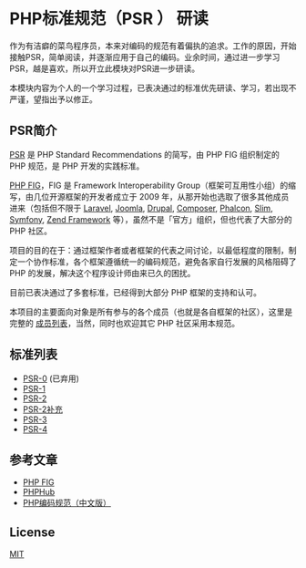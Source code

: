 # PHP标准规范（PSR ） 研读 

作为有洁癖的菜鸟程序员，本来对编码的规范有着偏执的追求。工作的原因，开始接触PSR，简单阅读，并逐渐应用于自己的编码。业余时间，通过进一步学习PSR，越是喜欢，所以开立此模块对PSR进一步研读。

本模块内容为个人的一个学习过程，已表决通过的标准优先研读、学习，若出现不严谨，望指出予以修正。

## PSR简介
[PSR](https://github.com/php-fig/fig-standards "PSR") 是 PHP Standard Recommendations 的简写，由 PHP FIG 组织制定的 PHP 规范，是 PHP 开发的实践标准。

[PHP FIG](https://github.com/php-fig "PHP FIG")，FIG 是 Framework Interoperability Group（框架可互用性小组）的缩写，由几位开源框架的开发者成立于 2009 年，从那开始也选取了很多其他成员进来（包括但不限于 [Laravel](http://laravel.com/ "Laravel"), [Joomla](https://www.joomla.org/ "Joomla"), [Drupal](https://www.drupal.org/ "Drupal"), [Composer](https://getcomposer.org/ "Composer"), [Phalcon](https://phalconphp.com/en/ "Phalcon"), [Slim](http://www.slimframework.com/ "Slim"), [Symfony](http://symfony.com/ "Symfony"), [Zend Framework](http://framework.zend.com/ "Zend Framework") 等），虽然不是「官方」组织，但也代表了大部分的 PHP 社区。

项目的目的在于：通过框架作者或者框架的代表之间讨论，以最低程度的限制，制定一个协作标准，各个框架遵循统一的编码规范，避免各家自行发展的风格阻碍了 PHP 的发展，解决这个程序设计师由来已久的困扰。

目前已表决通过了多套标准，已经得到大部分 PHP 框架的支持和认可。

本项目的主要面向对象是所有参与的各个成员（也就是各自框架的社区），这里是完整的 [成员列表](http://www.php-fig.org/members/)，当然，同时也欢迎其它 PHP 社区采用本规范。

## 标准列表
- [PSR-0](https://github.com/HikingTsang/PSR/issues/1 "PSR-0") (已弃用)
- [PSR-1](https://github.com/HikingTsang/PSR/issues/2 "PSR-1")
- [PSR-2](https://github.com/HikingTsang/PSR/issues/3 "PSR-2")
- [PSR-2补充](https://github.com/HikingTsang/PSR/issues/4 "PSR-2补充")
- [PSR-3](https://github.com/HikingTsang/PSR/issues/5 "PSR-3")
- [PSR-4](https://github.com/HikingTsang/PSR/issues/6 "PSR-4")

## 参考文章
- [PHP FIG](http://www.php-fig.org/ "PHP FIG")
- [PHPHub](https://psr.phphub.org/ "PHPHub")
- [PHP编码规范（中文版）](https://www.kancloud.cn/thinkphp/php-fig-psr/3139 "PHP编码规范（中文版）")

## License

[MIT](https://github.com/bcit-ci/CodeIgniter/blob/develop/user_guide_src/source/license.rst "MIT")